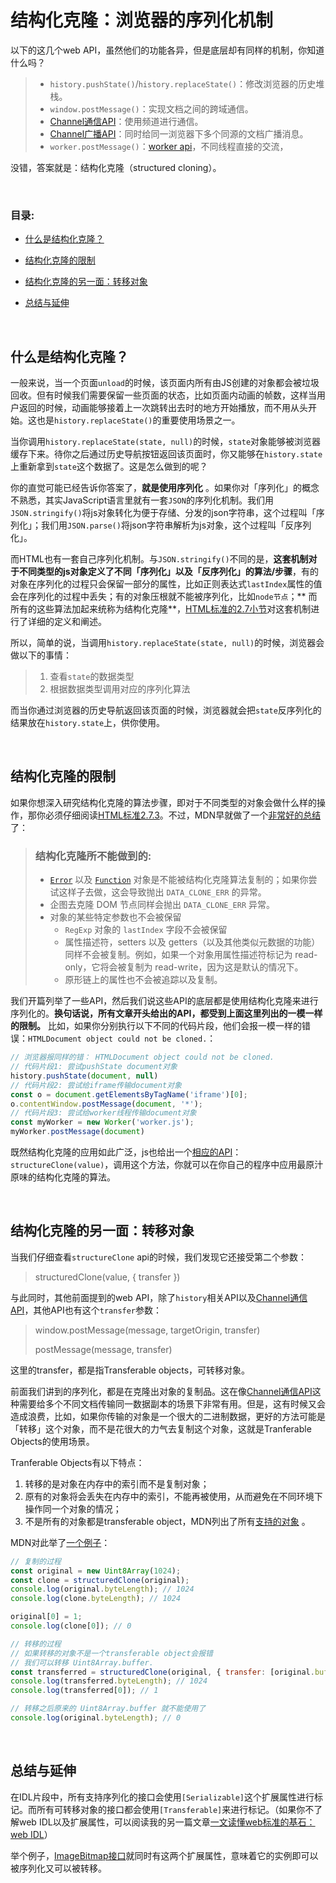 # 结构化克隆：浏览器的序列化机制

以下的这几个web API，虽然他们的功能各异，但是底层却有同样的机制，你知道什么吗？

> - `history.pushState()`/`history.replaceState()`：修改浏览器的历史堆栈。
> - `window.postMessage()`：实现文档之间的跨域通信。
> - [Channel通信API](https://developer.mozilla.org/zh-CN/docs/Web/API/Channel_Messaging_API)：使用频道进行通信。
> - [Channel广播API](https://developer.mozilla.org/zh-CN/docs/Web/API/Broadcast_Channel_API)：同时给同一浏览器下多个同源的文档广播消息。
> - `worker.postMessage()`：[worker api](https://developer.mozilla.org/zh-CN/docs/Web/API/Web_Workers_API/Using_web_workers)，不同线程直接的交流，

没错，答案就是：结构化克隆（structured cloning）。


<br/>


### 目录:

- [什么是结构化克隆？](#什么是结构化克隆)

- [结构化克隆的限制](#结构化克隆的限制)

- [结构化克隆的另一面：转移对象](#结构化克隆的另一面转移对象)

- [总结与延伸](#总结与延伸)
<br/>


## 什么是结构化克隆？

一般来说，当一个页面`unload`的时候，该页面内所有由JS创建的对象都会被垃圾回收。但有时候我们需要保留一些页面的状态，比如页面内动画的帧数，这样当用户返回的时候，动画能够接着上一次跳转出去时的地方开始播放，而不用从头开始。这也是`history.replaceState()`的重要使用场景之一。

当你调用`history.replaceState(state, null)`的时候，`state`对象能够被浏览器缓存下来。待你之后通过历史导航按钮返回该页面时，你又能够在`history.state`上重新拿到`state`这个数据了。这是怎么做到的呢？

你的直觉可能已经告诉你答案了，**就是使用序列化** 。如果你对「序列化」的概念不熟悉，其实JavaScript语言里就有一套`JSON`的序列化机制。我们用`JSON.stringify()`将js对象转化为便于存储、分发的json字符串，这个过程叫「序列化」；我们用`JSON.parse()`将json字符串解析为js对象，这个过程叫「反序列化」。

而HTML也有一套自己序列化机制。与`JSON.stringify()`不同的是，**这套机制对于不同类型的js对象定义了不同「序列化」以及「反序列化」的算法/步骤**，有的对象在序列化的过程只会保留一部分的属性，比如正则表达式`lastIndex`属性的值会在序列化的过程中丢失；有的对象压根就不能被序列化，比如`node节点`；** 而所有的这些算法加起来统称为结构化克隆**，[HTML标准的2.7小节](https://html.spec.whatwg.org/#safe-passing-of-structured-data)对这套机制进行了详细的定义和阐述。

所以，简单的说，当调用`history.replaceState(state, null)`的时候，浏览器会做以下的事情：

> 1. 查看`state`的数据类型
> 2. 根据数据类型调用对应的序列化算法

而当你通过浏览器的历史导航返回该页面的时候，浏览器就会把`state`反序列化的结果放在`history.state`上，供你使用。


<br/>


## 结构化克隆的限制

如果你想深入研究结构化克隆的算法步骤，即对于不同类型的对象会做什么样的操作，那你必须仔细阅读[HTML标准2.7.3](https://html.spec.whatwg.org/#structuredserializeinternal)。不过，MDN早就做了一个[非常好的总结](https://developer.mozilla.org/zh-CN/docs/Web/API/Web_Workers_API/Structured_clone_algorithm)了：

> ### 结构化克隆所不能做到的:
>
> - [`Error`](https://developer.mozilla.org/zh-CN/docs/Web/JavaScript/Reference/Global_Objects/Error) 以及 [`Function`](https://developer.mozilla.org/zh-CN/docs/Web/JavaScript/Reference/Global_Objects/Function) 对象是不能被结构化克隆算法复制的；如果你尝试这样子去做，这会导致抛出 `DATA_CLONE_ERR` 的异常。
> - 企图去克隆 DOM 节点同样会抛出 `DATA_CLONE_ERR` 异常。
> - 对象的某些特定参数也不会被保留
>   - `RegExp` 对象的 `lastIndex` 字段不会被保留
>   - 属性描述符，setters 以及 getters（以及其他类似元数据的功能）同样不会被复制。例如，如果一个对象用属性描述符标记为 read-only，它将会被复制为 read-write，因为这是默认的情况下。
>   - 原形链上的属性也不会被追踪以及复制。

我们开篇列举了一些API，然后我们说这些API的底层都是使用结构化克隆来进行序列化的。**换句话说，所有文章开头给出的API，都受到上面这里列出的一模一样的限制。** 比如，如果你分别执行以下不同的代码片段，他们会报一模一样的错误：`HTMLDocument object could not be cloned.`：

```js
// 浏览器报同样的错： HTMLDocument object could not be cloned.
// 代码片段1: 尝试pushState document对象
history.pushState(document, null)
// 代码片段2: 尝试给iframe传输document对象
const o = document.getElementsByTagName('iframe')[0];
o.contentWindow.postMessage(document, '*'); 
// 代码片段3: 尝试给worker线程传输document对象
const myWorker = new Worker('worker.js');
myWorker.postMessage(document)
```

既然结构化克隆的应用如此广泛，js也给出一个[相应的API](https://developer.mozilla.org/zh-CN/docs/Web/API/structuredClone)：`structureClone(value)`，调用这个方法，你就可以在你自己的程序中应用最原汁原味的结构化克隆的算法。


<br/>


## 结构化克隆的另一面：转移对象

当我们仔细查看`structureClone` api的时候，我们发现它还接受第二个参数：

> structuredClone(value, { transfer })

与此同时，其他前面提到的web API，除了`history`相关API以及[Channel通信API](https://developer.mozilla.org/zh-CN/docs/Web/API/Channel_Messaging_API)，其他API也有这个`transfer`参数：

> window.postMessage(message, targetOrigin, transfer)
>
> postMessage(message, transfer)

这里的transfer，都是指Transferable objects，可转移对象。

前面我们讲到的序列化，都是在克隆出对象的复制品。这在像[Channel通信API](https://developer.mozilla.org/zh-CN/docs/Web/API/Channel_Messaging_API)这种需要给多个不同文档传输同一数据副本的场景下非常有用。但是，这有时候又会造成浪费，比如，如果你传输的对象是一个很大的二进制数据，更好的方法可能是「转移」这个对象，而不是花很大的力气去复制这个对象，这就是Tranferable Objects的使用场景。

Tranferable Objects有以下特点：

1. 转移的是对象在内存中的索引而不是复制对象；
2. 原有的对象将会丢失在内存中的索引，不能再被使用，从而避免在不同环境下操作同一个对象的情况；
3. 不是所有的对象都是transferable object，MDN列出了所有[支持的对象](https://developer.mozilla.org/en-US/docs/Glossary/Transferable_objects#supported_objects) 。

MDN对此举了[一个例子](https://developer.mozilla.org/en-US/docs/Glossary/Transferable_objects#:~:text=Transferable%20objects%20are%20objects%20that,one%20context%20at%20a%20time.)：

```js
// 复制的过程
const original = new Uint8Array(1024);
const clone = structuredClone(original);
console.log(original.byteLength); // 1024
console.log(clone.byteLength); // 1024

original[0] = 1;
console.log(clone[0]); // 0

// 转移的过程
// 如果转移的对象不是一个transferable object会报错
// 我们可以转移 Uint8Array.buffer.
const transferred = structuredClone(original, { transfer: [original.buffer] });
console.log(transferred.byteLength); // 1024
console.log(transferred[0]); // 1

// 转移之后原来的 Uint8Array.buffer 就不能使用了
console.log(original.byteLength); // 0
```


<br/>


## 总结与延伸

在IDL片段中，所有支持序列化的接口会使用`[Serializable]`这个扩展属性进行标记。而所有可转移对象的接口都会使用`[Transferable]`来进行标记。（如果你不了解web IDL以及扩展属性，可以阅读我的另一篇文章[一文读懂web标准的基石：web IDL](./2.6.md)）

举个例子，[ImageBitmap接口](https://html.spec.whatwg.org/#images-2:serializable)就同时有这两个扩展属性，意味着它的实例即可以被序列化又可以被转移。

